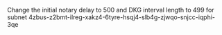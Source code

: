 Change the initial notary delay to 500 and DKG interval length to 499 for subnet 4zbus-z2bmt-ilreg-xakz4-6tyre-hsqj4-slb4g-zjwqo-snjcc-iqphi-3qe
